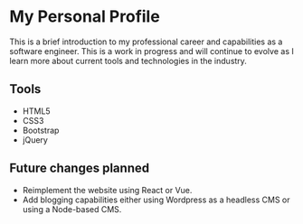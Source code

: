 # My Personal Profile
This is a brief introduction to my professional career and capabilities as a software engineer. 
This is a work in progress and will continue to evolve as I learn more about current tools and technologies in the industry.

## Tools
- HTML5
- CSS3
- Bootstrap
- jQuery

## Future changes planned
- Reimplement the website using React or Vue.
- Add blogging capabilities either using Wordpress as a headless CMS or using a Node-based CMS.
